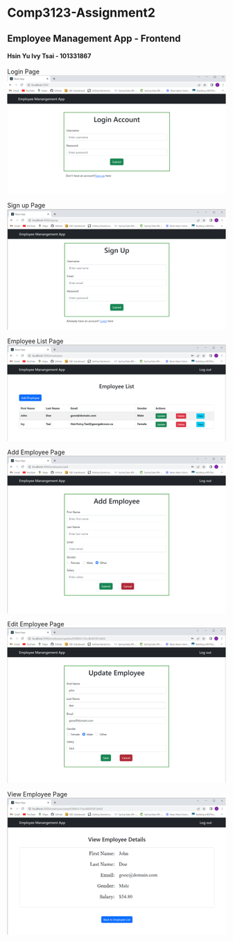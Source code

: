 # Comp3123-Assignment2
## Employee Management App - Frontend
#### Hsin Yu Ivy Tsai - 101331867

Login Page
![Login](login.png)

Sign up Page
![SignUp](signup.png)

Employee List Page
![Employees](empList.png)

Add Employee Page
![AddEmployee](addEmp.png)

Edit Employee Page
![EditEmployee](updateEmp.png)

View Employee Page
![ViewEmployee](viewEmp.png)